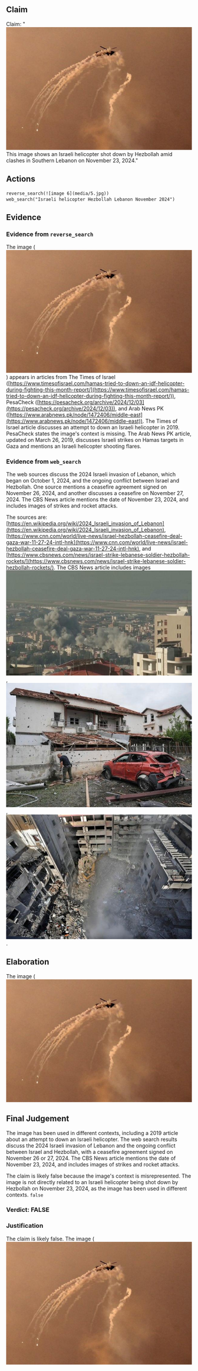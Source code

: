 ## Claim
Claim: "![image 6](media/5.jpg) This image shows an Israeli helicopter shot down by Hezbollah amid clashes in Southern Lebanon on November 23, 2024."

## Actions
```
reverse_search(![image 6](media/5.jpg))
web_search("Israeli helicopter Hezbollah Lebanon November 2024")
```

## Evidence
### Evidence from `reverse_search`
The image (![image 6](media/5.jpg)) appears in articles from The Times of Israel ([https://www.timesofisrael.com/hamas-tried-to-down-an-idf-helicopter-during-fighting-this-month-report/](https://www.timesofisrael.com/hamas-tried-to-down-an-idf-helicopter-during-fighting-this-month-report/)), PesaCheck ([https://pesacheck.org/archive/2024/12/03](https://pesacheck.org/archive/2024/12/03)), and Arab News PK ([https://www.arabnews.pk/node/1472406/middle-east](https://www.arabnews.pk/node/1472406/middle-east)). The Times of Israel article discusses an attempt to down an Israeli helicopter in 2019. PesaCheck states the image's context is missing. The Arab News PK article, updated on March 26, 2019, discusses Israeli strikes on Hamas targets in Gaza and mentions an Israeli helicopter shooting flares.


### Evidence from `web_search`
The web sources discuss the 2024 Israeli invasion of Lebanon, which began on October 1, 2024, and the ongoing conflict between Israel and Hezbollah. One source mentions a ceasefire agreement signed on November 26, 2024, and another discusses a ceasefire on November 27, 2024. The CBS News article mentions the date of November 23, 2024, and includes images of strikes and rocket attacks.

The sources are: [https://en.wikipedia.org/wiki/2024_Israeli_invasion_of_Lebanon](https://en.wikipedia.org/wiki/2024_Israeli_invasion_of_Lebanon), [https://www.cnn.com/world/live-news/israel-hezbollah-ceasefire-deal-gaza-war-11-27-24-intl-hnk](https://www.cnn.com/world/live-news/israel-hezbollah-ceasefire-deal-gaza-war-11-27-24-intl-hnk), and [https://www.cbsnews.com/news/israel-strike-lebanese-soldier-hezbollah-rockets/](https://www.cbsnews.com/news/israel-strike-lebanese-soldier-hezbollah-rockets/). The CBS News article includes images ![image 3548](media/2025-08-06_14-22-1754490169-298187.jpg), ![image 3550](media/2025-08-06_14-22-1754490171-666328.jpg), ![image 3549](media/2025-08-06_14-22-1754490171-161884.jpg).


## Elaboration
The image (![image 6](media/5.jpg)

## Final Judgement
The image has been used in different contexts, including a 2019 article about an attempt to down an Israeli helicopter. The web search results discuss the 2024 Israeli invasion of Lebanon and the ongoing conflict between Israel and Hezbollah, with a ceasefire agreement signed on November 26 or 27, 2024. The CBS News article mentions the date of November 23, 2024, and includes images of strikes and rocket attacks.

The claim is likely false because the image's context is misrepresented. The image is not directly related to an Israeli helicopter being shot down by Hezbollah on November 23, 2024, as the image has been used in different contexts. `false`

### Verdict: FALSE

### Justification
The claim is likely false. The image (![image 6](media/5.jpg)